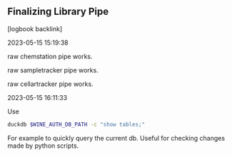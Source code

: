 ## Finalizing Library Pipe

[logbook backlink]

2023-05-15 15:19:38

raw chemstation pipe works.

raw sampletracker pipe works.

raw cellartracker pipe works.

2023-05-15 16:11:33

Use 

```bash
duckdb $WINE_AUTH_DB_PATH -c "show tables;"  
```

For example to quickly query the current db. Useful for checking changes made by python scripts.